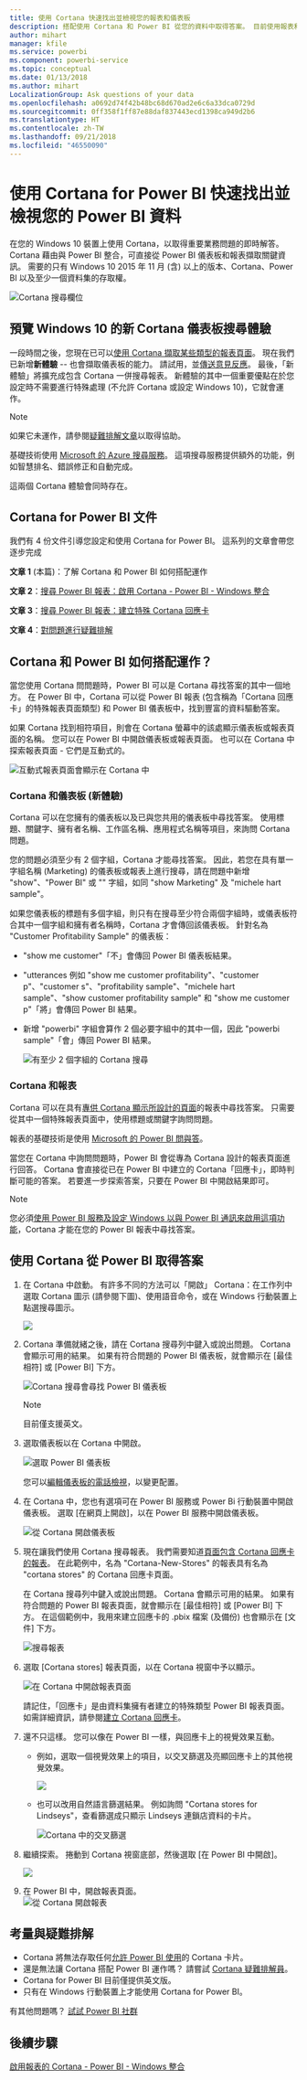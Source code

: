 ```yaml
---
title: 使用 Cortana 快速找出並檢視您的報表和儀表板
description: 搭配使用 Cortana 和 Power BI 從您的資料中取得答案。 目前使用報表和儀表板。
author: mihart
manager: kfile
ms.service: powerbi
ms.component: powerbi-service
ms.topic: conceptual
ms.date: 01/13/2018
ms.author: mihart
LocalizationGroup: Ask questions of your data
ms.openlocfilehash: a0692d74f42b48bc68d670ad2e6c6a33dca0729d
ms.sourcegitcommit: 0ff358f1ff87e88daf837443ecd1398ca949d2b6
ms.translationtype: HT
ms.contentlocale: zh-TW
ms.lasthandoff: 09/21/2018
ms.locfileid: "46550090"
---
```

# <a name="quickly-find-and-view-your-power-bi-data-using-cortana-for-power-bi"></a>使用 Cortana for Power BI 快速找出並檢視您的 Power BI 資料
在您的 Windows 10 裝置上使用 Cortana，以取得重要業務問題的即時解答。 Cortana 藉由與 Power BI 整合，可直接從 Power BI 儀表板和報表擷取關鍵資訊。 需要的只有 Windows 10 2015 年 11 月 (含) 以上的版本、Cortana、Power BI 以及至少一個資料集的存取權。

![Cortana 搜尋欄位](media/service-cortana-intro/power-bi-cortana-searchbox.png)

## <a name="preview-the-new-cortana-dashboard-search-experience-for-windows-10"></a>預覽 Windows 10 的新 Cortana 儀表板搜尋體驗
一段時間之後，您現在已可以[使用 Cortana 擷取某些類型的報表頁面](service-cortana-answer-cards.md)。 現在我們已新增**新體驗** -- 也會擷取儀表板的能力。 請試用，並[傳送意見反應](mailto:pbicortanasg@microsoft.com)。 最後，「新體驗」將擴充成包含 Cortana 一併搜尋報表。  新體驗的其中一個重要優點在於您設定時不需要進行特殊處理 (不允許 Cortana 或設定 Windows 10)，它就會運作。

> [!NOTE]
> 如果它未運作，請參閱[疑難排解文章](service-cortana-troubleshoot.md)以取得協助。
> 
> 

基礎技術使用 [Microsoft 的 Azure 搜尋服務]()。 這項搜尋服務提供額外的功能，例如智慧排名、錯誤修正和自動完成。

這兩個 Cortana 體驗會同時存在。

## <a name="cortana-for-power-bi-documentation"></a>Cortana for Power BI 文件
我們有 4 份文件引導您設定和使用 Cortana for Power BI。 這系列的文章會帶您逐步完成

**文章 1** (本篇)：了解 Cortana 和 Power BI 如何搭配運作

**文章 2**：[搜尋 Power BI 報表：啟用 Cortana - Power BI - Windows 整合](service-cortana-enable.md)

**文章 3**：[搜尋 Power BI 報表：建立特殊 Cortana 回應卡](service-cortana-answer-cards.md)

**文章 4**：[對問題進行疑難排解](service-cortana-troubleshoot.md)

## <a name="how-do-cortana-and-power-bi-work-together"></a>Cortana 和 Power BI 如何搭配運作？
當您使用 Cortana 問問題時，Power BI 可以是 Cortana 尋找答案的其中一個地方。 在 Power BI 中，Cortana 可以從 Power BI 報表 (包含稱為「Cortana 回應卡」的特殊報表頁面類型) 和 Power BI 儀表板中，找到豐富的資料驅動答案。

如果 Cortana 找到相符項目，則會在 Cortana 螢幕中的該處顯示儀表板或報表頁面的名稱。 您可以在 Power BI 中開啟儀表板或報表頁面。 也可以在 Cortana 中探索報表頁面 - 它們是互動式的。

![互動式報表頁面會顯示在 Cortana 中](media/service-cortana-intro/power-bi-report-cortana-s.png)

### <a name="cortana-and-dashboards-the-new-experience"></a>Cortana 和儀表板 (新體驗)
Cortana 可以在您擁有的儀表板以及已與您共用的儀表板中尋找答案。 使用標題、關鍵字、擁有者名稱、工作區名稱、應用程式名稱等項目，來詢問 Cortana 問題。

您的問題必須至少有 2 個字組，Cortana 才能尋找答案。 因此，若您在具有單一字組名稱 (Marketing) 的儀表板或報表上進行搜尋，請在問題中新增 "show"、"Power BI" 或 "<owner name>" 字組，如同 "show Marketing" 及 "michele hart sample"。 

如果您儀表板的標題有多個字組，則只有在搜尋至少符合兩個字組時，或儀表板符合其中一個字組和擁有者名稱時，Cortana 才會傳回該儀表板。 針對名為 "Customer Profitability Sample" 的儀表板： 

* "show me customer"「不」會傳回 Power BI 儀表板結果。   
* "utterances 例如 "show me customer profitability"、"customer p"、"customer s"、"profitability sample"、"michele hart sample"、"show customer profitability sample" 和 "show me customer p"「將」會傳回 Power BI 結果。
* 新增 "powerbi" 字組會算作 2 個必要字組中的其中一個，因此 "powerbi sample"「會」傳回 Power BI 結果。 
  
    ![有至少 2 個字組的 Cortana 搜尋](media/service-cortana-intro/power-bi-cortana-2-words.png)

### <a name="cortana-and-reports"></a>Cortana 和報表
 Cortana 可以在具有[專供 Cortana 顯示所設計的頁面](service-cortana-answer-cards.md)的報表中尋找答案。 只需要從其中一個特殊報表頁面中，使用標題或關鍵字詢問問題。  

報表的基礎技術是使用 [Microsoft 的 Power BI 問與答](consumer/end-user-q-and-a.md)。

當您在 Cortana 中詢問問題時，Power BI 會從專為 Cortana 設計的報表頁面進行回答。 Cortana 會直接從已在 Power BI 中建立的 Cortana「回應卡」，即時判斷可能的答案。  若要進一步探索答案，只要在 Power BI 中開啟結果即可。

> [!NOTE]
> 您必須[使用 Power BI 服務及設定 Windows 以與 Power BI 通訊來啟用這項功能](service-cortana-enable.md)，Cortana 才能在您的 Power BI 報表中尋找答案。  
> 
> 

## <a name="using-cortana-to-get-answers-from-power-bi"></a>使用 Cortana 從 Power BI 取得答案
1. 在 Cortana 中啟動。 有許多不同的方法可以「開啟」 Cortana：在工作列中選取 Cortana 圖示 (請參閱下圖)、使用語音命令，或在 Windows 行動裝置上點選搜尋圖示。
   
     ![](media/service-cortana-intro/power-bi-cortana-searchbox.png)
2. Cortana 準備就緒之後，請在 Cortana 搜尋列中鍵入或說出問題。 Cortana 會顯示可用的結果。 如果有符合問題的 Power BI 儀表板，就會顯示在 [最佳相符] 或 [Power BI] 下方。
   
     ![Cortana 搜尋會尋找 Power BI 儀表板](media/service-cortana-intro/power-bi-cortana-search-hr.png "Cortana 會尋找 Power BI 儀表板")
   
   > [!NOTE]
   > 目前僅支援英文。
   > 
   > 
3. 選取儀表板以在 Cortana 中開啟。

    ![選取 Power BI 儀表板](media/service-cortana-intro/power-bi-cortana-dashboard.png "選取 Power BI 儀表板")

    您可以[編輯儀表板的電話檢視](service-create-dashboard-mobile-phone-view.md)，以變更配置。 

1. 在 Cortana 中，您也有選項可在 Power BI 服務或 Power Bi 行動裝置中開啟儀表板。 選取 [在網頁上開啟]，以在 Power BI 服務中開啟儀表板。 
   
   ![從 Cortana 開啟儀表板](media/service-cortana-intro/power-bi-dashboard-opens.png "從 Cortana 開啟儀表板")   
4. 現在讓我們使用 Cortana 搜尋報表。 我們需要知道[頁面包含 Cortana 回應卡的報表](service-cortana-answer-cards.md)。 在此範例中，名為 "Cortana-New-Stores" 的報表具有名為 "cortana stores" 的 Cortana 回應卡頁面。  
   
     在 Cortana 搜尋列中鍵入或說出問題。 Cortana 會顯示可用的結果。 如果有符合問題的 Power BI 報表頁面，就會顯示在 [最佳相符] 或 [Power BI] 下方。 在這個範例中，我用來建立回應卡的 .pbix 檔案 (及備份) 也會顯示在 [文件] 下方。
   
     ![搜尋報表](media/service-cortana-intro/power-bi-cortana-search3-m.png "搜尋報表") 
5. 選取 [Cortana stores] 報表頁面，以在 Cortana 視窗中予以顯示。
   
    ![在 Cortana 中開啟報表頁面](media/service-cortana-intro/power-bi-report-cortana-opens.png "在 Cortana 中開啟報表頁面")   
   
    請記住，「回應卡」是由資料集擁有者建立的特殊類型 Power BI 報表頁面。  如需詳細資訊，請參閱[建立 Cortana 回應卡](service-cortana-answer-cards.md)。
6. 還不只這樣。 您可以像在 Power BI 一樣，與回應卡上的視覺效果互動。
   
   * 例如，選取一個視覺效果上的項目，以交叉篩選及亮顯回應卡上的其他視覺效果。
     
     ![](media/service-cortana-intro/power-bi-cortana-filtered-new.png)
   * 也可以改用自然語言篩選結果。  例如詢問 "Cortana stores for Lindseys"，查看篩選成只顯示 Lindseys 連鎖店資料的卡片。
     
     ![Cortana 中的交叉篩選](media/service-cortana-intro/power-bi-cortana-filtered-2.png "Cortana 中的交叉篩選")
7. 繼續探索。 捲動到 Cortana 視窗底部，然後選取 [在 Power BI 中開啟]。
   
     ![](media/service-cortana-intro/power-bi-cortana-open-new.png)
8. 在 Power BI 中，開啟報表頁面。    
     ![從 Cortana 開啟報表](media/service-cortana-intro/power-bi-cortana-open2.png "在 Cortana 搜尋中開啟 Cortana 回應卡")

## <a name="considerations-and-troubleshooting"></a>考量與疑難排解
* Cortana 將無法存取任何[允許 Power BI 使用](service-cortana-enable.md)的 Cortana 卡片。
* 還是無法讓 Cortana 搭配 Power BI 運作嗎？  請嘗試 [Cortana 疑難排解員](service-cortana-troubleshoot.md)。
* Cortana for Power BI 目前僅提供英文版。
* 只有在 Windows 行動裝置上才能使用 Cortana for Power BI。

有其他問題嗎？ [試試 Power BI 社群](http://community.powerbi.com/)

## <a name="next-steps"></a>後續步驟
[啟用報表的 Cortana - Power BI - Windows 整合](service-cortana-enable.md)

